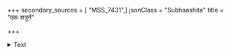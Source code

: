+++
secondary_sources = [ "MSS_7431",]
jsonClass = "Subhaashita"
title = "एकः शत्रुर्न"

+++

<details><summary>Text</summary>

एकः शत्रुर्न द्वितीयोऽस्ति शत्रुर् अज्ञानतुल्यः पुरुषस्य राजन्।  
येनावृतः कुरुते संप्रयुक्तो घोराणि कर्माणि सुदारुणानि॥
</details>
